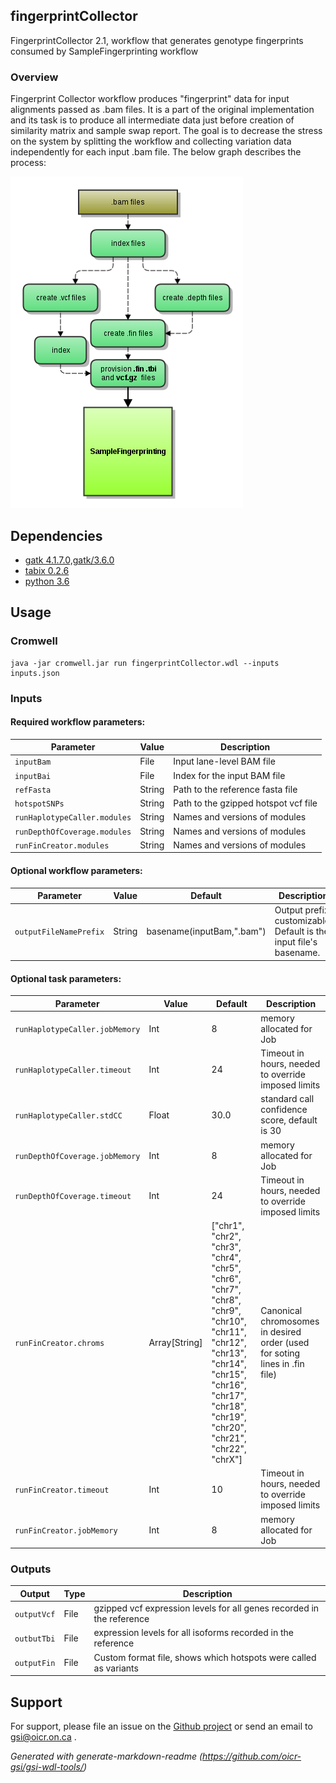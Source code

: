 ## fingerprintCollector

FingerprintCollector 2.1, workflow that generates genotype fingerprints consumed by SampleFingerprinting workflow

### Overview

Fingerprint Collector workflow produces "fingerprint" data for input alignments passed as .bam files. It is a part of the
original implementation and its task is to produce all intermediate data just before creation of similarity matrix 
and sample swap report. The goal is to decrease the stress on the system by splitting the workflow and collecting 
variation data independently for each input .bam file. The below graph describes the process:

![sample-fingerprinting flowchart](docs/FingerprintCollector_specs.png)

## Dependencies

* [gatk 4.1.7.0,gatk/3.6.0](https://gatk.broadinstitute.org)
* [tabix 0.2.6](http://www.htslib.org)
* [python 3.6](https://www.python.org/)


## Usage

### Cromwell
```
java -jar cromwell.jar run fingerprintCollector.wdl --inputs inputs.json
```

### Inputs

#### Required workflow parameters:
Parameter|Value|Description
---|---|---
`inputBam`|File|Input lane-level BAM file
`inputBai`|File|Index for the input BAM file
`refFasta`|String|Path to the reference fasta file
`hotspotSNPs`|String|Path to the gzipped hotspot vcf file
`runHaplotypeCaller.modules`|String|Names and versions of modules
`runDepthOfCoverage.modules`|String|Names and versions of modules
`runFinCreator.modules`|String|Names and versions of modules


#### Optional workflow parameters:
Parameter|Value|Default|Description
---|---|---|---
`outputFileNamePrefix`|String|basename(inputBam,".bam")|Output prefix, customizable. Default is the input file's basename.


#### Optional task parameters:
Parameter|Value|Default|Description
---|---|---|---
`runHaplotypeCaller.jobMemory`|Int|8|memory allocated for Job
`runHaplotypeCaller.timeout`|Int|24|Timeout in hours, needed to override imposed limits
`runHaplotypeCaller.stdCC`|Float|30.0|standard call confidence score, default is 30
`runDepthOfCoverage.jobMemory`|Int|8|memory allocated for Job
`runDepthOfCoverage.timeout`|Int|24|Timeout in hours, needed to override imposed limits
`runFinCreator.chroms`|Array[String]|["chr1", "chr2", "chr3", "chr4", "chr5", "chr6", "chr7", "chr8", "chr9", "chr10", "chr11", "chr12", "chr13", "chr14", "chr15", "chr16", "chr17", "chr18", "chr19", "chr20", "chr21", "chr22", "chrX"]|Canonical chromosomes in desired order (used for soting lines in .fin file)
`runFinCreator.timeout`|Int|10|Timeout in hours, needed to override imposed limits
`runFinCreator.jobMemory`|Int|8|memory allocated for Job


### Outputs

Output | Type | Description
---|---|---
`outputVcf`|File|gzipped vcf expression levels for all genes recorded in the reference
`outbutTbi`|File|expression levels for all isoforms recorded in the reference
`outputFin`|File|Custom format file, shows which hotspots were called as variants

## Support

For support, please file an issue on the [Github project](https://github.com/oicr-gsi) or send an email to gsi@oicr.on.ca .

_Generated with generate-markdown-readme (https://github.com/oicr-gsi/gsi-wdl-tools/)_

